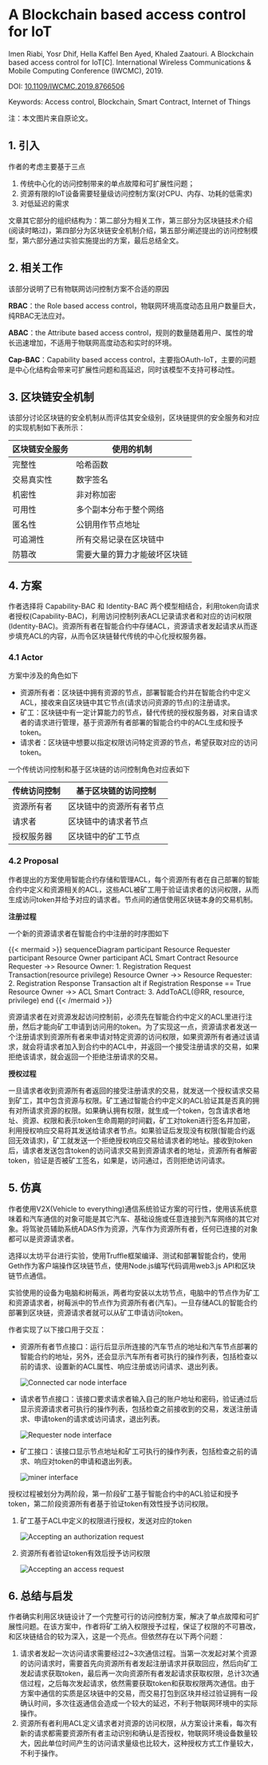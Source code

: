 # A Blockchain based access control for IoT


Imen Riabi, Yosr Dhif, Hella Kaffel Ben Ayed, Khaled Zaatouri. A Blockchain based access control for IoT[C]. International Wireless Communications & Mobile Computing Conference (IWCMC), 2019.

DOI: [10.1109/IWCMC.2019.8766506](https://doi.org/10.1109/IWCMC.2019.8766506)

Keywords: Access control, Blockchain, Smart Contract, Internet of Things

注：本文图片来自原论文。

## 1. 引入

作者的考虑主要基于三点

1. 传统中心化的访问控制带来的单点故障和可扩展性问题；
2. 资源有限的IoT设备需要轻量级访问控制方案(对CPU、内存、功耗的低需求)
3. 对低延迟的需求

文章其它部分的组织结构为：第二部分为相关工作，第三部分为区块链技术介绍(阅读时略过)，第四部分为区块链安全机制介绍，第五部分阐述提出的访问控制模型，第六部分通过实验实施提出的方案，最后总结全文。

## 2. 相关工作

该部分说明了已有物联网访问控制方案不合适的原因

**RBAC**：the Role based access control，物联网环境高度动态且用户数量巨大，纯RBAC无法应对。

**ABAC**：the Attribute based access control，规则的数量随着用户、属性的增长迅速增加，不适用于物联网高度动态和实时的环境。

**Cap-BAC**：Capability based access control，主要指OAuth-IoT，主要的问题是中心化结构会带来可扩展性问题和高延迟，同时该模型不支持可移动性。

## 3. 区块链安全机制

该部分讨论区块链的安全机制从而评估其安全级别，区块链提供的安全服务和对应的实现机制如下表所示：

| 区块链安全服务 | 使用的机制                   |
| -------------- | ---------------------------- |
| 完整性         | 哈希函数                     |
| 交易真实性     | 数字签名                     |
| 机密性         | 非对称加密                   |
| 可用性         | 多个副本分布于整个网络       |
| 匿名性         | 公钥用作节点地址             |
| 可追溯性       | 所有交易记录在区块链中       |
| 防篡改         | 需要大量的算力才能破坏区块链 |

## 4. 方案

作者选择将 Capability-BAC 和 Identity-BAC 两个模型相结合，利用token向请求者授权(Capability-BAC)，利用访问控制列表ACL记录请求者和对应的访问权限(Identity-BAC)。资源所有者在智能合约中存储ACL，资源请求者发起请求从而逐步填充ACL的内容，从而令区块链替代传统的中心化授权服务器。

### 4.1 Actor

方案中涉及的角色如下

- 资源所有者：区块链中拥有资源的节点，部署智能合约并在智能合约中定义ACL，接收来自区块链中其它节点(请求访问资源的节点)的注册请求。
- 矿工：区块链中有一定计算能力的节点，替代传统的授权服务器，对来自请求者的请求进行管理，基于资源所有者部署的智能合约中的ACL生成和授予token。
- 请求者：区块链中想要以指定权限访问特定资源的节点，希望获取对应的访问token。

一个传统访问控制和基于区块链的访问控制角色对应表如下

| 传统访问控制 | 基于区块链的访问控制     |
| ------------ | ------------------------ |
| 资源所有者   | 区块链中的资源所有者节点 |
| 请求者       | 区块链中的请求者节点     |
| 授权服务器   | 区块链中的矿工节点       |

### 4.2 Proposal

作者提出的方案使用智能合约存储和管理ACL，每个资源所有者在自己部署的智能合约中定义和资源相关的ACL，这些ACL被矿工用于验证请求者的访问权限，从而生成访问token并给予对应的请求者。节点间的通信使用区块链本身的交易机制。

**注册过程**

一个新的资源请求者在智能合约中注册的时序图如下

{{< mermaid >}}
sequenceDiagram
    participant Resource Requester
    participant Resource Owner
	participant ACL Smart Contract
	Resource Requester ->> Resource Owner: 1. Registration Request Transaction(resource privilege)
	Resource Owner ->> Resource Requester: 2. Registration Response Transaction
	alt if Registration Response == True
		Resource Owner ->> ACL Smart Contract: 3. AddToACL(@RR, resource, privilege)
	end
{{< /mermaid >}}

资源请求者在对资源发起访问控制前，必须先在智能合约中定义的ACL里进行注册，然后才能向矿工申请到访问用的token。为了实现这一点，资源请求者发送一个注册请求到资源所有者来申请对特定资源的访问权限，如果资源所有者通过该请求，就会将请求者加入到合约中的ACL中，并返回一个接受注册请求的交易，如果拒绝该请求，就会返回一个拒绝注册请求的交易。

**授权过程**

一旦请求者收到资源所有者返回的接受注册请求的交易，就发送一个授权请求交易到矿工，其中包含资源与权限。矿工通过智能合约中定义的ACL验证其是否真的拥有对所请求资源的权限。如果确认拥有权限，就生成一个token，包含请求者地址、资源、权限和表示token生命周期的时间戳，矿工对token进行签名并加密，利用授权响应交易将其发送给请求者节点。如果验证后发现没有权限(智能合约返回无效请求)，矿工就发送一个拒绝授权响应交易给请求者的地址。接收到token后，请求者发送包含token的访问请求交易到资源请求者的地址，资源所有者解密token，验证是否被矿工签名，如果是，访问通过，否则拒绝访问请求。

## 5. 仿真

作者使用V2X(Vehicle to everything)通信系统验证方案的可行性，使用该系统意味着和汽车通信的对象可能是其它汽车、基础设施或任意连接到汽车网络的其它对象。将驾驶员辅助系统ADAS作为资源，汽车作为资源所有者，任何已连接的对象都可以是资源请求者。

选择以太坊平台进行实验，使用Truffle框架编译、测试和部署智能合约，使用Geth作为客户端操作区块链节点，使用Node.js编写代码调用web3.js API和区块链节点通信。

实验使用的设备为电脑和树莓派，两者均安装以太坊节点，电脑中的节点作为矿工和资源请求者，树莓派中的节点作为资源所有者(汽车)。一旦存储ACL的智能合约部署到区块链，资源请求者就可以从矿工申请访问token。

作者实现了以下接口用于交互：

- 资源所有者节点接口：运行后显示所连接的汽车节点的地址和汽车节点部署的智能合约的地址，另外，还会显示汽车所有者可执行的操作列表，包括检查以前的请求、设置新的ACL属性、响应注册或访问请求、退出列表。

  ![Connected car node interface](/images/Paper-A-Blockchain-based-access-control-for-IoT/73933416-5c4f5580-4917-11ea-9472-1f6729e715cc.png)

- 请求者节点接口：该接口要求请求者输入自己的账户地址和密码，验证通过后显示资源请求者可执行的操作列表，包括检查之前接收到的交易，发送注册请求、申请token的请求或访问请求，退出列表。

  ![Requester node interface](/images/Paper-A-Blockchain-based-access-control-for-IoT/73933411-5a859200-4917-11ea-82aa-ac18b5d7decb.png)

- 矿工接口：该接口显示节点地址和矿工可执行的操作列表，包括检查之前的请求、响应对token的申请和退出列表。

  ![miner interface](/images/Paper-A-Blockchain-based-access-control-for-IoT/73933415-5bb6bf00-4917-11ea-9ac4-1578c14dbae5.png)

授权过程被划分为两阶段，第一阶段矿工基于智能合约中的ACL验证和授予token，第二阶段资源所有者基于验证token有效性授予访问权限。

1. 矿工基于ACL中定义的权限进行授权，发送对应的token

   ![Accepting an authorization request](/images/Paper-A-Blockchain-based-access-control-for-IoT/73933417-5ce7ec00-4917-11ea-84a5-78e8d4a43852.gif)

2. 资源所有者验证token有效后授予访问权限

   ![Accepting an access request](/images/Paper-A-Blockchain-based-access-control-for-IoT/73933418-5d808280-4917-11ea-87b9-5cf5cc6f0d06.gif)

## 6. 总结与启发

作者确实利用区块链设计了一个完整可行的访问控制方案，解决了单点故障和可扩展性问题。在该方案中，作者将矿工纳入权限授予过程，保证了权限的不可篡改，和区块链结合的较为深入，这是一个亮点。但依然存在以下两个问题：

1. 请求者发起一次访问请求需要经过2~3次通信过程。当第一次发起对某个资源的访问请求时，需要首先向资源所有者发起注册请求并获取回应，然后向矿工发起请求获取token，最后再一次向资源所有者发起请求获取权限，总计3次通信过程，之后每次发起请求，依然需要获取token和获取权限两次通信。由于方案中通信的实质是区块链中的交易，而交易打包到区块并经过验证拥有一段确认时间，多次往返通信会造成一个较大的延迟，不利于物联网环境中的实际操作。
2. 资源所有者利用ACL定义请求者对资源的访问权限，从方案设计来看，每次有新的请求都需要资源所有者主动识别和确认是否授权，物联网环境设备数量较大，因此单位时间产生的访问请求量级也比较大，这种授权方式工作量较大，不利于操作。



